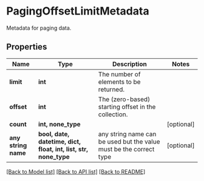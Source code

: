 # PagingOffsetLimitMetadata

Metadata for paging data.

## Properties
Name | Type | Description | Notes
------------ | ------------- | ------------- | -------------
**limit** | **int** | The number of elements to be returned. | 
**offset** | **int** | The (zero-based) starting offset in the collection. | 
**count** | **int, none_type** |  | [optional] 
**any string name** | **bool, date, datetime, dict, float, int, list, str, none_type** | any string name can be used but the value must be the correct type | [optional]

[[Back to Model list]](../README.md#documentation-for-models) [[Back to API list]](../README.md#documentation-for-api-endpoints) [[Back to README]](../README.md)


